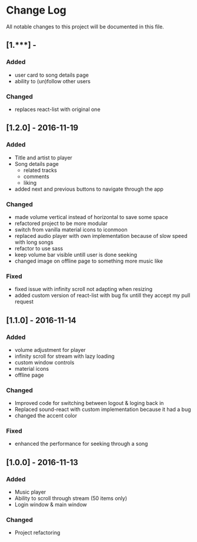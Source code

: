 # Change Log
All notable changes to this project will be documented in this file.

## [1.***] - 
### Added 
- user card to song details page
- ability to (un)follow other users

### Changed
- replaces react-list with original one

## [1.2.0] - 2016-11-19
### Added
- Title and artist to player
- Song details page
	- related tracks
	- comments
	- liking
- added next and previous buttons to navigate through the app

### Changed
- made volume vertical instead of horizontal to save some space
- refactored project to be more modular
- switch from vanilla material icons to iconmoon
- replaced audio player with own implementation because of slow speed with long songs
- refactor to use sass
- keep volume bar visible untill user is done seeking
- changed image on offline page to something more music like

### Fixed
- fixed issue with infinity scroll not adapting when resizing
- added custom version of react-list with bug fix untill they accept my pull request

## [1.1.0] - 2016-11-14
### Added
- volume adjustment for player
- infinity scroll for stream with lazy loading
- custom window controls
- material icons
- offline page

### Changed
- Improved code for switching between logout & loging back in
- Replaced sound-react with custom implementation because it had a bug
- changed the accent color

### Fixed
- enhanced the performance for seeking through a song

## [1.0.0] - 2016-11-13
### Added
- Music player
- Ability to scroll through stream (50 items only)
- Login window & main window

### Changed
- Project refactoring
